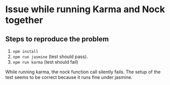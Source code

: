 # Issue while running Karma and Nock together

## Steps to reproduce the problem

1. `npm install`
2. `npm run jasmine` (test should pass).
3. `npm run karma` (test should fail)

While running karma, the nock function call silently fails. The setup of the test seems to be correct because it runs fine under jasmine.
